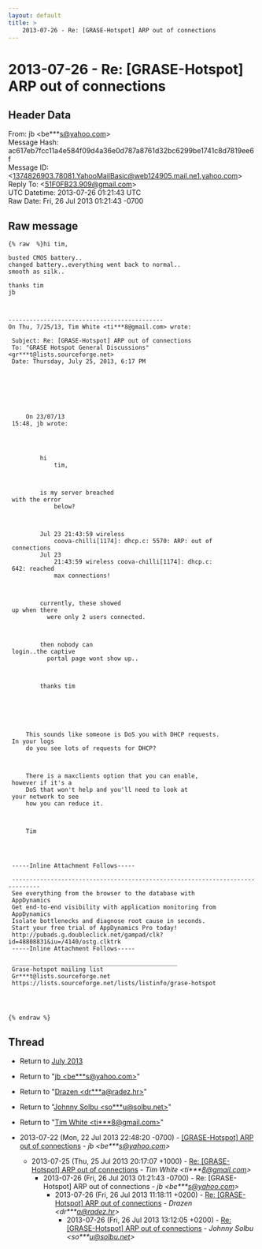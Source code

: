 ```yaml
---
layout: default
title: >
    2013-07-26 - Re: [GRASE-Hotspot] ARP out of connections
---
```


# 2013-07-26 - Re: [GRASE-Hotspot] ARP out of connections

## Header Data

From: jb \<be***s@yahoo.com\><br>
Message Hash: ac617eb7fcc11a4e584f09d4a36e0d787a8761d32bc6299be1741c8d7819ee6f<br>
Message ID: \<1374826903.78081.YahooMailBasic@web124905.mail.ne1.yahoo.com\><br>
Reply To: \<51F0FB23.909@gmail.com\><br>
UTC Datetime: 2013-07-26 01:21:43 UTC<br>
Raw Date: Fri, 26 Jul 2013 01:21:43 -0700<br>

## Raw message

```
{% raw  %}hi tim,

busted CMOS battery..
changed battery..everything went back to normal..
smooth as silk..

thanks tim
jb



--------------------------------------------
On Thu, 7/25/13, Tim White <ti***8@gmail.com> wrote:

 Subject: Re: [GRASE-Hotspot] ARP out of connections
 To: "GRASE Hotspot General Discussions" <gr***t@lists.sourceforge.net>
 Date: Thursday, July 25, 2013, 6:17 PM
 
 
   
 
     
   
   
     On 23/07/13
 15:48, jb wrote:
 
     
     
       
         hi
             tim,
         
 
           
         is my server breached
 with the error
             below?
         
 
         
         Jul 23 21:43:59 wireless
             coova-chilli[1174]: dhcp.c: 5570: ARP: out of
 connections
         Jul 23
             21:43:59 wireless coova-chilli[1174]: dhcp.c:
 642: reached
             max connections!
         
 
         
         currently, these showed
 up when there
           were only 2 users connected.
         
 
         
         then nobody can
 login..the captive
           portal page wont show up..
         
 
         
         thanks tim
 
         
       
     
     
 
     This sounds like someone is DoS you with DHCP requests.
 In your logs
     do you see lots of requests for DHCP?
 
     
 
     There is a maxclients option that you can enable,
 however if it's a
     DoS that won't help and you'll need to look at
 your network to see
     how you can reduce it.
 
     
 
     Tim
 
   
 
 
 -----Inline Attachment Follows-----
 
 ------------------------------------------------------------------------------
 See everything from the browser to the database with
 AppDynamics
 Get end-to-end visibility with application monitoring from
 AppDynamics
 Isolate bottlenecks and diagnose root cause in seconds.
 Start your free trial of AppDynamics Pro today!
 http://pubads.g.doubleclick.net/gampad/clk?id=48808831&iu=/4140/ostg.clktrk
 -----Inline Attachment Follows-----
 
 _______________________________________________
 Grase-hotspot mailing list
 Gr***t@lists.sourceforge.net
 https://lists.sourceforge.net/lists/listinfo/grase-hotspot
 



{% endraw %}
```

## Thread

+ Return to [July 2013](/archive/2013/07)

+ Return to "[jb <be***s<span>@</span>yahoo.com>](/authors/be___s_at_yahoo_com)"
+ Return to "[Drazen <dr***a<span>@</span>radez.hr>](/authors/dr___a_at_radez_hr)"
+ Return to "[Johnny Solbu <so***u<span>@</span>solbu.net>](/authors/so___u_at_solbu_net)"
+ Return to "[Tim White <ti***8<span>@</span>gmail.com>](/authors/ti___8_at_gmail_com)"

+ 2013-07-22 (Mon, 22 Jul 2013 22:48:20 -0700) - [[GRASE-Hotspot] ARP out of connections](/archive/2013/07/1c2ed871f1b3ddd1609dfcb3c4e50145b83267886db8211eadd590e4f2d16948) - _jb \<be***s@yahoo.com\>_
  + 2013-07-25 (Thu, 25 Jul 2013 20:17:07 +1000) - [Re: [GRASE-Hotspot] ARP out of connections](/archive/2013/07/25464956c8cf55e1e0c593a6342ff8442b36e91415181473720e1c178877c214) - _Tim White \<ti***8@gmail.com\>_
    + 2013-07-26 (Fri, 26 Jul 2013 01:21:43 -0700) - Re: [GRASE-Hotspot] ARP out of connections - _jb \<be***s@yahoo.com\>_
      + 2013-07-26 (Fri, 26 Jul 2013 11:18:11 +0200) - [Re: [GRASE-Hotspot] ARP out of connections](/archive/2013/07/9c164b2f9a8ebee4a2511f53aae2b86871658212a29467edb42f54341f6169ff) - _Drazen \<dr***a@radez.hr\>_
        + 2013-07-26 (Fri, 26 Jul 2013 13:12:05 +0200) - [Re: [GRASE-Hotspot] ARP out of connections](/archive/2013/07/2ec15d90d5f1c470c7bc76ae26a724146d711c60367ff5d86565f2182984f381) - _Johnny Solbu \<so***u@solbu.net\>_

